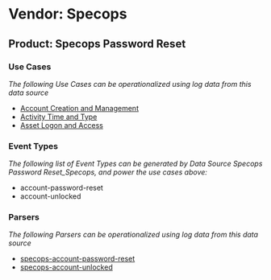 Vendor: Specops
===============
Product: Specops Password Reset
-------------------------------

### Use Cases

_The following Use Cases can be operationalized using log data from this data source_

* [Account Creation and Management](../UseCases/usecase_account_creation_and_management.md)
* [Activity Time  and Type](../UseCases/usecase_activity_time__and_type.md)
* [Asset Logon and Access](../UseCases/usecase_asset_logon_and_access.md)


### Event Types

_The following list of Event Types can be generated by Data Source Specops Password Reset_Specops, and power the use cases above:_

- account-password-reset
- account-unlocked


### Parsers

_The following Parsers can be operationalized using log data from this data source_

* [specops-account-password-reset](../Parsers/parserContent_specops-account-password-reset.md)
* [specops-account-unlocked](../Parsers/parserContent_specops-account-unlocked.md)
